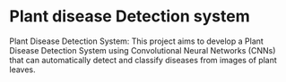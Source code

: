 # Plant disease Detection system
Plant Disease Detection System: This project aims to develop a Plant Disease Detection System using Convolutional Neural Networks (CNNs) that can automatically detect and classify diseases from images of plant leaves.

